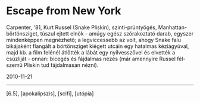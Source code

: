 # Escape from New York

Carpenter, '81, Kurt Russel (Snake Pliskin), szinti-prüntyögés, Manhattan-börtönsziget, túszul ejtett elnök - amúgy egész szórakoztató darab, egyszer mindenképpen megnézhető; a legviccessebb az volt, ahogy Snake falu bikájaként flangált a börtönsziget kiégett utcáin egy hatalmas kéziágyúval, majd kb. a film felénél átlőtték a lábát egy nyílvesszővel és elvették a csúzliját - onnan: bicegés és fájdalmas nézés (már amennyire Russel fél-szemű Pliskin tud fájdalmasan nézni).

2010-11-21 

----

[6.5], [apokalipszis], [scifi], [utópia]